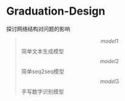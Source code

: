 # Graduation-Design
探讨网络结构对问题的影响
> $$model1$$ 简单文本生成模型
> $$model2$$ 简单seq2seq模型
> $$model3$$ 手写数字识别模型
